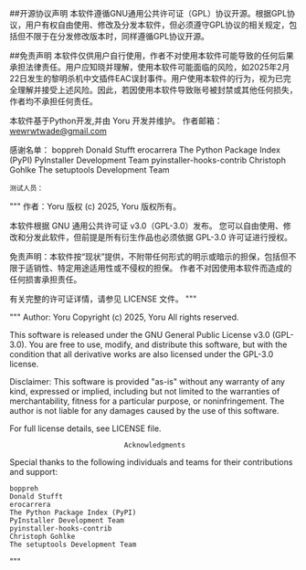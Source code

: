 ##开源协议声明
本软件遵循GNU通用公共许可证（GPL）协议开源。根据GPL协议，用户有权自由使用、修改及分发本软件，但必须遵守GPL协议的相关规定，包括但不限于在分发修改版本时，同样遵循GPL协议开源。

##免责声明
本软件仅供用户自行使用，作者不对使用本软件可能导致的任何后果承担法律责任。用户应知晓并理解，使用本软件可能面临的风险，如2025年2月22日发生的黎明杀机中文插件EAC误封事件。用户使用本软件的行为，视为已完全理解并接受上述风险。因此，若因使用本软件导致账号被封禁或其他任何损失，作者均不承担任何责任。

本软件基于Python开发,并由 Yoru 开发并维护。
作者邮箱：
wewrwtwade@gmail.com

感谢名单：
    boppreh
    Donald Stufft
    erocarrera
    The Python Package Index (PyPI)
    PyInstaller Development Team
    pyinstaller-hooks-contrib
    Christoph Gohlke
    The setuptools Development Team
    
    测试人员：
        
"""
作者：Yoru
版权 (c) 2025, Yoru
版权所有。

本软件根据 GNU 通用公共许可证 v3.0（GPL-3.0）发布。
您可以自由使用、修改和分发此软件，但前提是所有衍生作品也必须依据 GPL-3.0 许可证进行授权。

免责声明：本软件按“现状”提供，不附带任何形式的明示或暗示的担保，包括但不限于适销性、特定用途适用性或不侵权的担保。
作者不对因使用本软件而造成的任何损害承担责任。

有关完整的许可证详情，请参见 LICENSE 文件。
"""

"""
Author: Yoru
Copyright (c) 2025, Yoru
All rights reserved.

This software is released under the GNU General Public License v3.0 (GPL-3.0).
You are free to use, modify, and distribute this software, but with the condition
that all derivative works are also licensed under the GPL-3.0 license.

Disclaimer: This software is provided "as-is" without any warranty of any kind,
expressed or implied, including but not limited to the warranties of merchantability,
fitness for a particular purpose, or noninfringement. The author is not liable for
any damages caused by the use of this software.

For full license details, see LICENSE file.

                                Acknowledgments
Special thanks to the following individuals and teams for their contributions and support:

    boppreh
    Donald Stufft
    erocarrera
    The Python Package Index (PyPI)
    PyInstaller Development Team
    pyinstaller-hooks-contrib
    Christoph Gohlke
    The setuptools Development Team

"""

